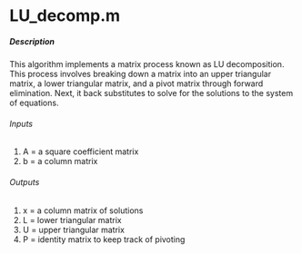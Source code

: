 # LU_decomp.m
##### Description
This algorithm implements a matrix process known as LU decomposition.  This process involves breaking down a matrix into an upper triangular matrix, a lower triangular matrix, and a pivot matrix through forward elimination. Next, it back substitutes to solve for the solutions to the system of equations.
###### Inputs
1. A = a square coefficient matrix
2. b = a column matrix
###### Outputs
1. x = a column matrix of solutions
2. L = lower triangular matrix 
3. U = upper triangular matrix
4. P = identity matrix to keep track of pivoting
